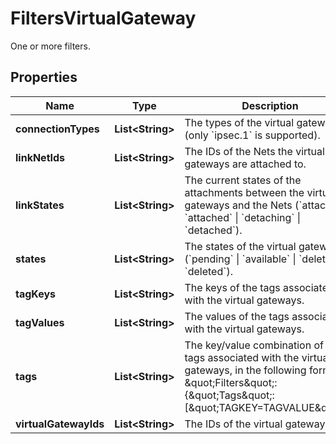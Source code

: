 

# FiltersVirtualGateway

One or more filters.

## Properties

| Name | Type | Description | Notes |
|------------ | ------------- | ------------- | -------------|
|**connectionTypes** | **List&lt;String&gt;** | The types of the virtual gateways (only &#x60;ipsec.1&#x60; is supported). |  [optional] |
|**linkNetIds** | **List&lt;String&gt;** | The IDs of the Nets the virtual gateways are attached to. |  [optional] |
|**linkStates** | **List&lt;String&gt;** | The current states of the attachments between the virtual gateways and the Nets (&#x60;attaching&#x60; \\| &#x60;attached&#x60; \\| &#x60;detaching&#x60; \\| &#x60;detached&#x60;). |  [optional] |
|**states** | **List&lt;String&gt;** | The states of the virtual gateways (&#x60;pending&#x60; \\| &#x60;available&#x60; \\| &#x60;deleting&#x60; \\| &#x60;deleted&#x60;). |  [optional] |
|**tagKeys** | **List&lt;String&gt;** | The keys of the tags associated with the virtual gateways. |  [optional] |
|**tagValues** | **List&lt;String&gt;** | The values of the tags associated with the virtual gateways. |  [optional] |
|**tags** | **List&lt;String&gt;** | The key/value combination of the tags associated with the virtual gateways, in the following format: &amp;quot;Filters&amp;quot;:{&amp;quot;Tags&amp;quot;:[&amp;quot;TAGKEY&#x3D;TAGVALUE&amp;quot;]}. |  [optional] |
|**virtualGatewayIds** | **List&lt;String&gt;** | The IDs of the virtual gateways. |  [optional] |



